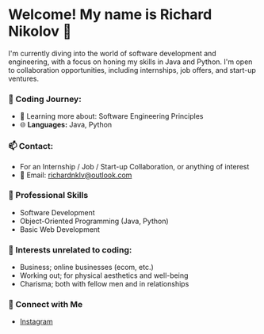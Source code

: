 # Welcome! My name is Richard Nikolov 👋

I'm currently diving into the world of software development and engineering, with a focus on honing my skills in Java and Python. I'm open to collaboration opportunities, including internships, job offers, and start-up ventures.


### 🚀 Coding Journey:
- 🌱 Learning more about: Software Engineering Principles
- 🌐 **Languages:** Java, Python

### 📫 Contact: 
- For an Internship / Job / Start-up Collaboration, or anything of interest
- 📧 Email: richardnklv@outlook.com

### 💼 Professional Skills
- Software Development
- Object-Oriented Programming (Java, Python)
- Basic Web Development

### 🎯 Interests unrelated to coding:
- Business; online businesses (ecom, etc.)
- Working out; for physical aesthetics and well-being
- Charisma; both with fellow men and in relationships

### 🔗 Connect with Me
- [Instagram](https://www.instagram.com/richard.nklv)

<!--
**richardnklv/richardnklv** is a ✨ _special_ ✨ repository because its `README.md` (this file) appears on your GitHub profile.


-->
